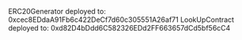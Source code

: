 ERC20Generator deployed to: 0xcec8EDdaA91Fb6c422DeCf7d60c305551A26af71
LookUpContract deployed to: 0xd82D4bDdd6C582326EDd2FF663657dCd5bf56cC4